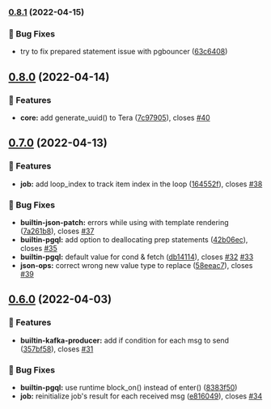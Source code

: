 ### [0.8.1](https://github.com/bzrl-apps/flowrunner/compare/v0.8.0...v0.8.1) (2022-04-15)


### 🐛 Bug Fixes

* try to fix prepared statement issue with pgbouncer ([63c6408](https://github.com/bzrl-apps/flowrunner/commit/63c6408153cb1fe1d14beb83a9db9112b3ec9e79))

## [0.8.0](https://github.com/bzrl-apps/flowrunner/compare/v0.7.0...v0.8.0) (2022-04-14)


### 🚀 Features

* **core:** add generate_uuid() to Tera ([7c97905](https://github.com/bzrl-apps/flowrunner/commit/7c97905a2085362ccdc719340d8f842ded1c3a7a)), closes [#40](https://github.com/bzrl-apps/flowrunner/issues/40)

## [0.7.0](https://github.com/bzrl-apps/flowrunner/compare/v0.6.0...v0.7.0) (2022-04-13)


### 🚀 Features

* **job:** add loop_index to track item index in the loop ([164552f](https://github.com/bzrl-apps/flowrunner/commit/164552f04d16ee08ffcc6425a6afbb363e897dfd)), closes [#38](https://github.com/bzrl-apps/flowrunner/issues/38)


### 🐛 Bug Fixes

* **builtin-json-patch:** errors while using with template rendering ([7a261b8](https://github.com/bzrl-apps/flowrunner/commit/7a261b8a235548118dbd341e559b2647ab4f7cdf)), closes [#37](https://github.com/bzrl-apps/flowrunner/issues/37)
* **builtin-pgql:** add option to deallocating prep statements ([42b06ec](https://github.com/bzrl-apps/flowrunner/commit/42b06ece2c3125c34c95188138beb6a16a65d18b)), closes [#35](https://github.com/bzrl-apps/flowrunner/issues/35)
* **builtin-pgql:** default value for cond & fetch ([db14114](https://github.com/bzrl-apps/flowrunner/commit/db141147382dd730546c182fdb120a714b7956af)), closes [#32](https://github.com/bzrl-apps/flowrunner/issues/32) [#33](https://github.com/bzrl-apps/flowrunner/issues/33)
* **json-ops:** correct wrong new value type to replace ([58eeac7](https://github.com/bzrl-apps/flowrunner/commit/58eeac73dfa189090d60c1ae0630b2116f07b7a8)), closes [#39](https://github.com/bzrl-apps/flowrunner/issues/39)

## [0.6.0](https://github.com/bzrl-apps/flowrunner/compare/v0.5.0...v0.6.0) (2022-04-03)


### 🚀 Features

* **builtin-kafka-producer:** add if condition for each msg to send ([357bf58](https://github.com/bzrl-apps/flowrunner/commit/357bf5842a4d302990143f72722c9be09fa0b2d3)), closes [#31](https://github.com/bzrl-apps/flowrunner/issues/31)


### 🐛 Bug Fixes

* **builtin-pgql:** use runtime block_on() instead of enter() ([8383f50](https://github.com/bzrl-apps/flowrunner/commit/8383f503dcd3d6c585a5f431d40626d28e48abdf))
* **job:** reinitialize job's result for each received msg ([e816049](https://github.com/bzrl-apps/flowrunner/commit/e81604929ee9063b60743e40ed665bbb79b98c4b)), closes [#34](https://github.com/bzrl-apps/flowrunner/issues/34)
